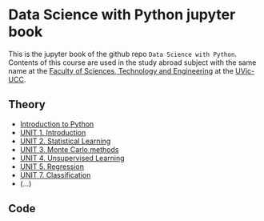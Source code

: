 # Data Science with Python jupyter book

This is the jupyter book of the github repo `Data Science with Python`. Contents of this course are used in the study abroad subject with the same name at the [Faculty of Sciences, Technology and Engineering](https://mon.uvic.cat/fcte/) at the [UVic-UCC](https://www.uvic.cat).

## Theory

* [Introduction to Python](LaTeX/PYT_intro.pdf)
* [UNIT 1. Introduction](LaTeX/UNIT1-Introduction.pdf)
* [UNIT 2. Statistical Learning](LaTeX/UNIT2-Statistical-Learning.pdf)
* [UNIT 3. Monte Carlo methods](LaTeX/UNIT3-MC-Methods.pdf)
* [UNIT 4. Unsupervised Learning](LaTeX/UNIT4-Unsupervised-Learning.pdf)
* [UNIT 5. Regression](LaTeX/UNIT5-Regression.pdf)
* [UNIT 7. Classification](LaTeX/UNIT7-Classification.pdf)
* (...)


## Code

```{tableofcontents}
```

